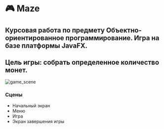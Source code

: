 #  :video_game: Maze
## Курсовая работа по предмету Объектно-ориентированное программирование. Игра на базе платформы JavaFX.
## Цель игры: собрать определенное количество монет.
![game_scene](https://github.com/MamaLemon/Maze/blob/master/src/maze/Resources/Pictures/game_scene.png)
### Сцены
- Начальный экран
- Меню
- Игра
- Экран завершения игры
